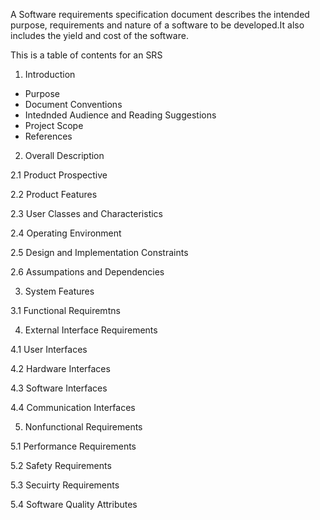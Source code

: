 A Software requirements specification document describes the intended purpose, requirements and nature of a software to be developed.It also includes the yield and cost of the software.

This is a table of contents for an SRS

1. Introduction
* Purpose
* Document Conventions
* Intednded Audience and Reading Suggestions
* Project Scope
* References

2. Overall Description

2.1 Product Prospective

2.2 Product Features

2.3 User Classes and Characteristics

2.4 Operating Environment

2.5 Design and Implementation Constraints

2.6 Assumpations and Dependencies


3. System Features

3.1 Functional Requiremtns


4. External Interface Requirements

4.1 User Interfaces

4.2 Hardware Interfaces

4.3 Software Interfaces

4.4 Communication Interfaces



5. Nonfunctional Requirements

5.1 Performance Requirements 

5.2 Safety Requirements

5.3 Secuirty Requirements

5.4 Software Quality Attributes
